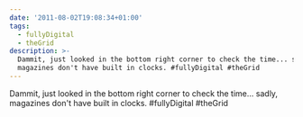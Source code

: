 ```yaml
---
date: '2011-08-02T19:08:34+01:00'
tags:
  - fullyDigital
  - theGrid
description: >-
  Dammit, just looked in the bottom right corner to check the time... sadly,
  magazines don't have built in clocks. #fullyDigital #theGrid
---
```

Dammit, just looked in the bottom right corner to check the time... sadly, magazines don't have built in clocks. #fullyDigital #theGrid
